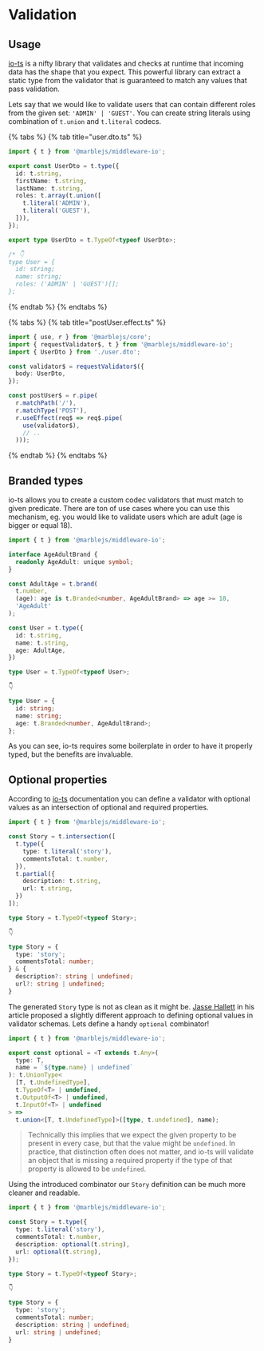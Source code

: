# Validation

## Usage

[io-ts](https://github.com/gcanti/io-ts) is a nifty library that validates and checks at runtime that incoming data has the shape that you expect. This powerful library can extract a static type from the validator that is guaranteed to match any values that pass validation.

Lets say that we would like to validate users that can contain different roles from the given set: `'ADMIN' | 'GUEST'`. You can create string literals using combination of `t.union` and `t.literal` codecs.

{% tabs %}
{% tab title="user.dto.ts" %}
```typescript
import { t } from '@marblejs/middleware-io';

export const UserDto = t.type({
  id: t.string,
  firstName: t.string,
  lastName: t.string,
  roles: t.array(t.union([
    t.literal('ADMIN'),
    t.literal('GUEST'),
  ])),
});

export type UserDto = t.TypeOf<typeof UserDto>;

/* 👇
type User = {
  id: string;
  name: string;
  roles: ('ADMIN' | 'GUEST')[];
};
```
{% endtab %}
{% endtabs %}

{% tabs %}
{% tab title="postUser.effect.ts" %}
```typescript
import { use, r } from '@marblejs/core';
import { requestValidator$, t } from '@marblejs/middleware-io';
import { UserDto } from './user.dto';

const validator$ = requestValidator$({
  body: UserDto,
});

const postUser$ = r.pipe(
  r.matchPath('/'),
  r.matchType('POST'),
  r.useEffect(req$ => req$.pipe(
    use(validator$),
    // ..
  )));
```
{% endtab %}
{% endtabs %}

## Branded types

io-ts allows you to create a custom codec validators that must match to given predicate. There are ton of use cases where you can use this mechanism, eg. you would like to validate users which are adult \(age is bigger or equal 18\).

```typescript
import { t } from '@marblejs/middleware-io';

interface AgeAdultBrand {
  readonly AgeAdult: unique symbol;
}

const AdultAge = t.brand(
  t.number,
  (age): age is t.Branded<number, AgeAdultBrand> => age >= 18,
  'AgeAdult'
);

const User = t.type({
  id: t.string,
  name: t.string,
  age: AdultAge,
})

type User = t.TypeOf<typeof User>;

👇

type User = {
  id: string;
  name: string;
  age: t.Branded<number, AgeAdultBrand>;
};
```

As you can see, io-ts requires some boilerplate in order to have it properly typed, but the benefits are invaluable.

## Optional properties

According to [io-ts](https://github.com/gcanti/io-ts) documentation you can define a validator with optional values as an intersection of optional and required properties.

```typescript
import { t } from '@marblejs/middleware-io';

const Story = t.intersection([
  t.type({
    type: t.literal('story'),
    commentsTotal: t.number,
  }),
  t.partial({
    description: t.string,
    url: t.string,
  })
]);

type Story = t.TypeOf<typeof Story>;

👇

type Story = {
  type: 'story';
  commentsTotal: number;
} & {
  description?: string | undefined;
  url?: string | undefined;
}
```

The generated `Story` type is not as clean as it might be. [Jasse Hallett](https://www.olioapps.com/blog/checking-types-real-world-typescript/) in his article proposed a slightly different approach to defining optional values in validator schemas. Lets define a handy `optional` combinator!

```typescript
import { t } from '@marblejs/middleware-io';

export const optional = <T extends t.Any>(
  type: T,
  name = `${type.name} | undefined`
): t.UnionType<
  [T, t.UndefinedType],
  t.TypeOf<T> | undefined,
  t.OutputOf<T> | undefined,
  t.InputOf<T> | undefined
> =>
  t.union<[T, t.UndefinedType]>([type, t.undefined], name);
```

> Technically this implies that we expect the given property to be present in every case, but that the value might be `undefined`. In practice, that distinction often does not matter, and io-ts will validate an object that is missing a required property if the type of that property is allowed to be `undefined`.

Using the introduced combinator our `Story` definition can be much more cleaner and readable.

```typescript
import { t } from '@marblejs/middleware-io';

const Story = t.type({
  type: t.literal('story'),
  commentsTotal: t.number,
  description: optional(t.string),
  url: optional(t.string),
});

type Story = t.TypeOf<typeof Story>;

👇

type Story = {
  type: 'story';
  commentsTotal: number;
  description: string | undefined;
  url: string | undefined;
}
```

